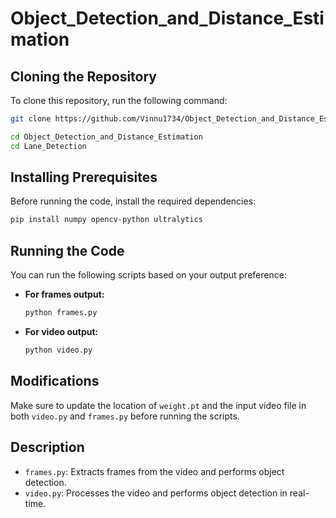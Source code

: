 # Object_Detection_and_Distance_Estimation

## Cloning the Repository
To clone this repository, run the following command:
```sh
git clone https://github.com/Vinnu1734/Object_Detection_and_Distance_Estimation.git
```
```sh
cd Object_Detection_and_Distance_Estimation 
cd Lane_Detection
```

## Installing Prerequisites
Before running the code, install the required dependencies:
```sh
pip install numpy opencv-python ultralytics
```

## Running the Code
You can run the following scripts based on your output preference:

- **For frames output:**
  ```sh
  python frames.py
  ```

- **For video output:**
  ```sh
  python video.py
  ```

## Modifications
Make sure to update the location of `weight.pt` and the input video file in both `video.py` and `frames.py` before running the scripts.

## Description
- `frames.py`: Extracts frames from the video and performs object detection.
- `video.py`: Processes the video and performs object detection in real-time.
